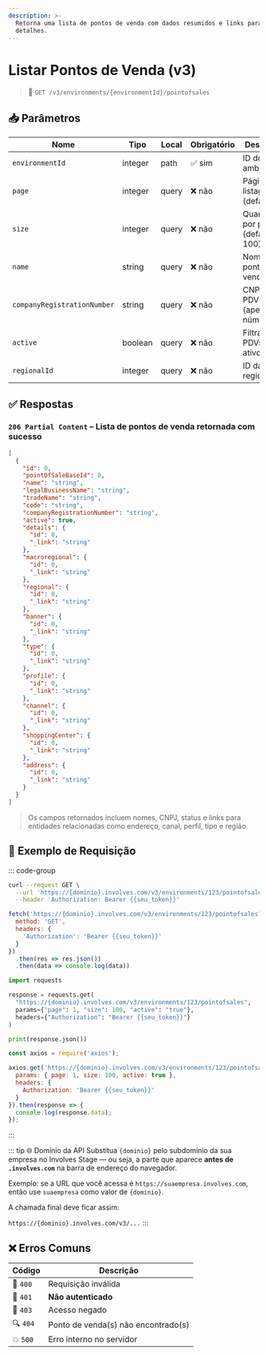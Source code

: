 ```yaml
---
description: >-
  Retorna uma lista de pontos de venda com dados resumidos e links para
  detalhes.
---
```


# Listar Pontos de Venda (v3)

> 🔗 `GET /v3/environments/{environmentId}/pointofsales`


## 📥 Parâmetros

| Nome                        | Tipo    | Local | Obrigatório | Descrição                            |
| --------------------------- | ------- | ----- | ----------- | ------------------------------------ |
| `environmentId`             | integer | path  | ✅ sim       | ID do ambiente                       |
| `page`                      | integer | query | ❌ não       | Página da listagem (default: 1)      |
| `size`                      | integer | query | ❌ não       | Quantidade por página (default: 100) |
| `name`                      | string  | query | ❌ não       | Nome do ponto de venda               |
| `companyRegistrationNumber` | string  | query | ❌ não       | CNPJ do PDV (apenas números)         |
| `active`                    | boolean | query | ❌ não       | Filtrar por PDVs ativos              |
| `regionalId`                | integer | query | ❌ não       | ID da regional                       |


## ✅ Respostas

### `206 Partial Content` – Lista de pontos de venda retornada com sucesso

```json
[
  {
    "id": 0,
    "pointOfSaleBaseId": 0,
    "name": "string",
    "legalBusinessName": "string",
    "tradeName": "string",
    "code": "string",
    "companyRegistrationNumber": "string",
    "active": true,
    "details": {
      "id": 0,
      "_link": "string"
    },
    "macroregional": {
      "id": 0,
      "_link": "string"
    },
    "regional": {
      "id": 0,
      "_link": "string"
    },
    "banner": {
      "id": 0,
      "_link": "string"
    },
    "type": {
      "id": 0,
      "_link": "string"
    },
    "profile": {
      "id": 0,
      "_link": "string"
    },
    "channel": {
      "id": 0,
      "_link": "string"
    },
    "shoppingCenter": {
      "id": 0,
      "_link": "string"
    },
    "address": {
      "id": 0,
      "_link": "string"
    }
  }
]
```

> Os campos retornados incluem nomes, CNPJ, status e links para entidades relacionadas como endereço, canal, perfil, tipo e região.


## 📘 Exemplo de Requisição

::: code-group

```bash [🟢 cURL]
curl --request GET \
  --url 'https://{dominio}.involves.com/v3/environments/123/pointofsales?page=1&size=100&active=true' \
  --header 'Authorization: Bearer {{seu_token}}'
```

```js [🟡 JavaScript]
fetch('https://{dominio}.involves.com/v3/environments/123/pointofsales?page=1&size=100&active=true', {
  method: 'GET',
  headers: {
    'Authorization': 'Bearer {{seu_token}}'
  }
})
  .then(res => res.json())
  .then(data => console.log(data))
```

```python [🔵 Python]
import requests

response = requests.get(
  "https://{dominio}.involves.com/v3/environments/123/pointofsales",
  params={"page": 1, "size": 100, "active": "true"},
  headers={"Authorization": "Bearer {{seu_token}}"}
)

print(response.json())
```

```js [🟣 Node.js]
const axios = require('axios');

axios.get('https://{dominio}.involves.com/v3/environments/123/pointofsales', {
  params: { page: 1, size: 100, active: true },
  headers: {
    Authorization: 'Bearer {{seu_token}}'
  }
}).then(response => {
  console.log(response.data);
});
```

:::


::: tip 🌐 Domínio da API
Substitua `{dominio}` pelo subdomínio da sua empresa no Involves Stage — ou seja, a parte que aparece **antes de `.involves.com`** na barra de endereço do navegador.

Exemplo: se a URL que você acessa é `https://suaempresa.involves.com`, então use `suaempresa` como valor de `{dominio}`.

A chamada final deve ficar assim:

`https://{dominio}.involves.com/v3/...`
:::


## ❌ Erros Comuns

| Código | Descrição                         |
|--------|-----------------------------------|
| 🔴 `400`  | Requisição inválida               |
| 🔐 `401`  | **Não autenticado**               |
| 🚫 `403`  | Acesso negado                     |
| 🔍 `404`  | Ponto de venda(s) não encontrado(s) |
| 💥 `500`  | Erro interno no servidor          |
